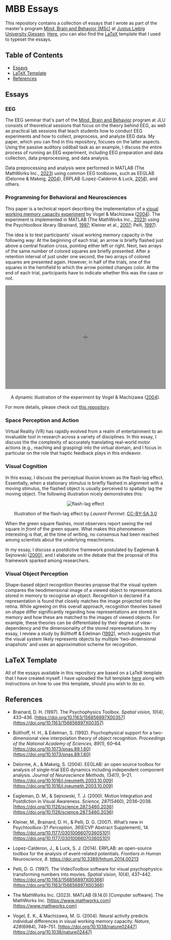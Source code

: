 # MBB Essays

This repository contains a collection of essays that I wrote as part of the master's program [Mind, Brain and Behavior (MSc)](https://www.uni-giessen.de/de/studium/studienangebot/master/mbb) at [Justus Liebig University Giessen](https://www.uni-giessen.de/jlyou/en/index.html). [Here](latex-template), you can also find the [LaTeX](https://www.latex-project.org) template that I used to typeset the essays.

## Table of Contents

- [Essays](#essays)
- [LaTeX Template](#latex-template)
- [References](#references)

## Essays

### EEG

The EEG seminar that's part of the [Mind, Brain and Behavior](https://www.uni-giessen.de/de/studium/studienangebot/master/mbb) program at JLU consists of theoretical sessions that focus on the theory behind EEG, as well as practical lab sessions that teach students how to conduct EEG experiments and how to collect, preprocess, and analyze EEG data. My paper, which you can find in this repository, focuses on the latter aspects. Using the passive auditory oddball task as an example, I discuss the entire process of running an EEG experiment, including EEG preparation and data collection, data preprocessing, and data analysis.

Data preprocessing and analysis were performed in MATLAB (The MathWorks Inc., [2023](#matlab)) using common EEG toolboxes, such as EEGLAB (Delorme & Makeig, [2004](#eeglab)), ERPLAB (Lopez-Calderon & Luck, [2014](#erplab)), and others.

### Programming for Behavioral and Neurosciences

This paper is a technical report describing the implementation of a [visual working memory capacity experiment](https://github.com/mrvnthss/visual-working-memory-capacity) by Vogel & Machizawa ([2004](#vogel-machizawa)). The experiment is implemented in MATLAB (The MathWorks Inc., [2023](#matlab)) using the Psychtoolbox library (Brainard, [1997](#brainard-ptb); Kleiner et al., [2007](#kleiner-ptb); Pelli, [1997](#pelli-ptb)).

The idea is to test participants' visual working memory capacity in the following way: At the beginning of each trial, an arrow is briefly flashed just above a central fixation cross, pointing either left or right. Next, two arrays of the same number of colored squares are briefly presented. After a retention interval of just under one second, the two arrays of colored squares are presented again. However, in half of the trials, one of the squares in the hemifield to which the arrow pointed changes color. At the end of each trial, participants have to indicate whether this was the case or not. 

<div align="center">
    <img src="https://github.com/mrvnthss/visual-working-memory-capacity/blob/main/figures/experiment-demo.gif?raw=true" alt="trial-structure" width="600">
    <p>A dynamic illustration of the experiment by Vogel & Machizawa (<a href="#vogel-machizawa">2004</a>).</p>
</div>

For more details, please check out [this repository](https://github.com/mrvnthss/visual-working-memory-capacity).

### Space Perception and Action

Virtual Reality (VR) has rapidly evolved from a realm of entertainment to an invaluable tool in research across a variety of disciplines. In this essay, I discuss the the complexity of accurately translating real-world motor actions (e.g., reaching and grasping) into the virtual domain, and I focus in particular on the role that haptic feedback plays in this endeavor.

### Visual Cognition

In this essay, I discuss the perceptual illusion known as the flash-lag effect. Essentially, when a stationary stimulus is briefly flashed in alignment with a moving stimulus, the flashed object is usually perceived to spatially lag the moving object. The following illustration nicely demonstrates this:

<div align="center">
    <img src="https://upload.wikimedia.org/wikipedia/commons/6/60/Flash_lag.gif" alt="flash-lag effect" width="600">
    <p>Illustration of the flash-lag effect by <i>Laurent Perrinet</i>. <a href="https://creativecommons.org/licenses/by-sa/3.0">CC-BY-SA 3.0</a></p>
</div>

When the green square flashes, most observers report seeing the red square *in front* of the green square. What makes this phenomenon interesting is that, at the time of writing, no consensus had been reached among scientists about the underlying meachnisms.

In my essay, I discuss a postdictive framework postulated by Eagleman & Sejnowski ([2000](#eagleman)), and I elaborate on the debate that the proposal of this framework sparked among researchers.

### Visual Object Perception

Shape-based object recognition theories propose that the visual system compares the twodimensional image of a viewed object to representations stored in memory to recognise an object. Recognition is declared if a representation is found that closely matches the image projected onto the retina. While agreeing on this overall approach, recognition theories based on shape differ significantly regarding how representations are stored in memory and how these are matched to the images of viewed objects. For example, these theories can be differentiated by their degree of view-dependency and the dimensionality of the stored representations. In my essay, I review a study by Bülthoff & Edelman ([1992](#buelthoff-edelman)), which suggests that the visual system likely represents objects by multiple 'two-dimensional snapshots' and uses an approximation scheme for recognition.

## LaTeX Template

All of the essays available in this repository are based on a LaTeX template that I have created myself. I have uploaded the full template [here](latex-template) along with instructions on how to use this template, should you wish to do so.

## References

- <a id='brainard-ptb'></a> Brainard, D. H. (1997). The Psychophysics Toolbox. *Spatial vision, 10*(4), 433–436. [https://doi.org/10.1163/156856897X00357](https://doi.org/10.1163/156856897X00357)

- <a id='buelthoff-edelman'></a> Bülthoff, H. H., & Edelman, S. (1992). Psychophysical support for a two-dimensional view interpolation theory of object recognition. *Proceedings of the National Academy of Sciences, 89*(1), 60–64. [https://doi.org/10.1073/pnas.89.1.60](https://doi.org/10.1073/pnas.89.1.60)

- <a id='eeglab'></a> Delorme, A., & Makeig, S. (2004). EEGLAB: an open source toolbox for analysis of single-trial EEG dynamics including independent component analysis. *Journal of Neuroscience Methods, 134*(1), 9–21. [https://doi.org/10.1016/j.jneumeth.2003.10.009](https://doi.org/10.1016/j.jneumeth.2003.10.009)

- <a id='eagleman'></a> Eagleman, D. M., & Sejnowski, T. J. (2000). Motion Integration and Postdiction in Visual Awareness. *Science, 287*(5460), 2036–2038. [https://doi.org/10.1126/science.287.5460.2036](https://doi.org/10.1126/science.287.5460.2036)

- <a id='kleiner-ptb'></a> Kleiner, M., Brainard, D. H., & Pelli, D. G. (2007). What’s new in Psychtoolbox-3? *Perception, 36*(ECVP Abstract Supplement), 14. [https://doi.org/10.1177/03010066070360S101](https://doi.org/10.1177/03010066070360S101)

- <a id='erplab'></a> Lopez-Calderon, J., & Luck, S. J. (2014). ERPLAB: an open-source toolbox for the analysis of event-related potentials. *Frontiers in Human Neuroscience, 8*. https://doi.org/10.3389/fnhum.2014.00213

- <a id='pelli-ptb'></a> Pelli, D. G. (1997). The VideoToolbox software for visual psychophysics: transforming numbers into movies. *Spatial vision, 10*(4), 437–442. [https://doi.org/10.1163/156856897X00366](https://doi.org/10.1163/156856897X00366)

- <a id='matlab'></a> The MathWorks Inc. (2023). MATLAB (9.14.0) [Computer software]. The MathWorks Inc. [https://www.mathworks.com](https://www.mathworks.com)

- <a id='vogel-machizawa'></a> Vogel, E. K., & Machizawa, M. G. (2004). Neural activity predicts individual differences in visual working memory capacity. *Nature, 428*(6984), 748–751. [https://doi.org/10.1038/nature02447](https://doi.org/10.1038/nature02447)

[def]: #references
